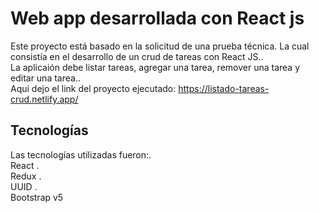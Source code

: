 # Web app desarrollada con React js 

Este proyecto está basado en la solicitud de una prueba técnica.
La cual consistía en el desarrollo de un crud de tareas con React JS..\
La aplicaión debe listar tareas, agregar una tarea, remover una tarea y editar una tarea..\
Aqui dejo el link del proyecto ejecutado: https://listado-tareas-crud.netlify.app/


## Tecnologías 

Las tecnologías utilizadas fueron:.\
React .\
Redux .\
UUID .\
Bootstrap v5

